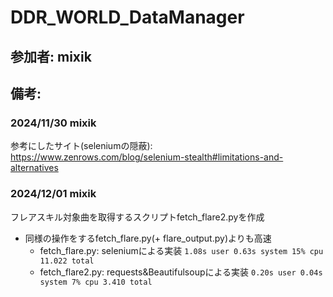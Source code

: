 # DDR_WORLD_DataManager

## 参加者: mixik

## 備考: 
### 2024/11/30 mixik
参考にしたサイト(seleniumの隠蔽): https://www.zenrows.com/blog/selenium-stealth#limitations-and-alternatives

### 2024/12/01 mixik
フレアスキル対象曲を取得するスクリプトfetch_flare2.pyを作成  
* 同様の操作をするfetch_flare.py(+ flare_output.py)よりも高速
    * fetch_flare.py: seleniumによる実装
    `1.08s user 0.63s system 15% cpu 11.022 total`
    * fetch_flare2.py: requests&Beautifulsoupによる実装
    `0.20s user 0.04s system 7% cpu 3.410 total`
